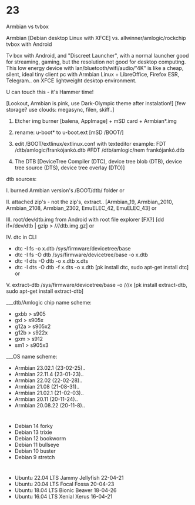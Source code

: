 # 23
Armbian vs  tvbox

Armbian [Debian desktop Linux with XFCE] vs. allwinner/amlogic/rockchip tvbox with Android

Tv box with Android, and "Discreet Launcher", with a normal launcher good for streaming, gaming, but the resolution not good for desktop computing.
This low energy device with lan/bluetooth/wifi/audio/"4K" is like a cheap, silent, ideal tiny client pc with Armbian Linux + LibreOffice, Firefox ESR, Telegram.. on XFCE lightweight desktop environment.

U can touch this - it's Hammer time!

[Lookout, Armbian is pink, use Dark-Olympic theme after instalation!]
[few storage? use clouds: megasync, filen, skiff..]

1. Etcher img burner [balena, AppImage] + mSD card + Armbian*.img

2. rename: u-boot* to u-boot.ext
[mSD /BOOT/]

3. edit /BOOT/extlinux/extlinux.conf with texteditor
example:
FDT /dtb/amlogic/frankójankó.dtb
#FDT /dtb/amlogic/nem frankójankó.dtb

4. The DTB
[DeviceTree Compiler (DTC), device tree blob (DTB), device tree source (DTS), device tree overlay (DTO)]

dtb sources:

I. burned Armbian version's /BOOT/dtb/ folder
or

II. attached zip's - not the zip's, extract..
[Armbian_19, Armbian_2010, Armbian_2108, Armbian_2302, EmuELEC_42, EmuELEC_43]
or

III. root/dev/dtb.img from Android with root file explorer [FX?]
[dd if=/dev/dtb | gzip > /*/*/dtb.img.gz]
or

IV. dtc in CLI
- dtc -I fs -o x.dtb /sys/firmware/devicetree/base
- dtc -I fs -O dtb /sys/firmware/devicetree/base -o x.dtb
- dtc -I dts -O dtb -o x.dtb x.dts
- dtc -I dts -O dtb -f x.dts -o x.dtb
[pk install dtc, sudo apt-get install dtc]
or

V. 
extract-dtb /sys/firmware/devicetree/base -o /*/*/x
[pk install extract-dtb, sudo apt-get install extract-dtb]


___dtb/Amlogic chip name scheme:

- gxbb > s905
- gxl > s905x
- g12a > s905x2
- g12b > s922x
- gxm > s912
- sm1 > s905x3

___OS name scheme:

- Armbian 23.02.1 (23-02-25)..
- Armbian 22.11.4 (23-01-23)..
- Armbian 22.02 (22-02-28)..
- Armbian 21.08 (21-08-31)..
- Armbian 21.02.1 (21-02-03)..
- Armbian 20.11 (20-11-24)..
- Armbian 20.08.22 (20-11-8)..
#
- Debian 14 forky
- Debian 13 trixie
- Debian 12 bookworm 
- Debian 11 bullseye
- Debian 10 buster
- Debian 9 stretch
#
- Ubuntu 22.04 LTS Jammy Jellyfish 22-04-21
- Ubuntu 20.04 LTS Focal Fossa 20-04-23
- Ubuntu 18.04 LTS Bionic Beaver 18-04-26
- Ubuntu 16.04 LTS Xenial Xerus 16-04-21



